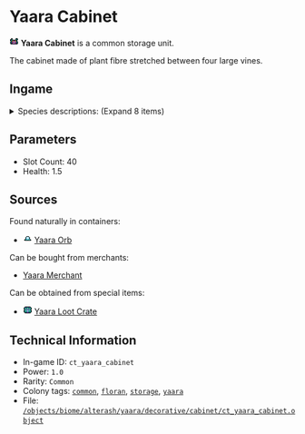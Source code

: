 # Yaara Cabinet

<img src="https://raw.githubusercontent.com/Ceterai/Enternia/main/objects/biome/alterash/yaara/decorative/cabinet/icon.png" alt="Yaara Cabinet icon" loading="lazy" height=16px width="auto" /> **Yaara Cabinet** is a common storage unit.

The cabinet made of plant fibre stretched between four large vines.

## Ingame

<details markdown="1"><summary>Species descriptions: (Expand 8 items)</summary>

- Alta: This furniture is mainly made by a sentient plant-based species that often live in yaara caves and valleys.
- Apex: A big cabinet. Looks like it was made from some plants.
- Avian: This cabinet is supported by four really large vines.
- Floran: Floran knowsss this sstyle. Made by other Floran.
- Glitch: Indifferent. A purple plant cabinet.
- Human: Some kind of a plant cabinet. If I pour a water onto it, will it grow bigger?
- Hylotl: A bit strangely designed cabinet, but very imposing.
- Novakid: Those vines are lookin' pretty impressive, I would say.

</details>

## Parameters

- Slot Count: 40  
- Health: 1.5

## Sources

Found naturally in containers:

- <img src="https://raw.githubusercontent.com/Ceterai/Enternia/main/objects/biome/alterash/yaara/decorative/orb/icon.png" alt="Yaara Orb icon" loading="lazy" height=16px width="auto" /> [Yaara Orb](https://ceterai.github.io/MyEnternia/Wiki/YaaraOrb)

Can be bought from merchants:

- [Yaara Merchant](https://ceterai.github.io/MyEnternia/Wiki/YaaraMerchant)

Can be obtained from special items:

- <img src="https://raw.githubusercontent.com/Ceterai/Enternia/main/items/active/alta/loot/biome/ct_yaara_loot.png" alt="Yaara Loot Crate icon" loading="lazy" height=16px width="auto" /> [Yaara Loot Crate](https://ceterai.github.io/MyEnternia/Wiki/YaaraLootCrate)

## Technical Information

- In-game ID: `ct_yaara_cabinet`
- Power: `1.0`
- Rarity: `Common`
- Colony tags: [`common`](https://ceterai.github.io/MyEnternia/Wiki/Tags/Common), [`floran`](https://ceterai.github.io/MyEnternia/Wiki/Tags/Floran), [`storage`](https://ceterai.github.io/MyEnternia/Wiki/Tags/Storage), [`yaara`](https://ceterai.github.io/MyEnternia/Wiki/Tags/Yaara)
- File: [`/objects/biome/alterash/yaara/decorative/cabinet/ct_yaara_cabinet.object`](https://github.com/Ceterai/Enternia/blob/main/objects/biome/alterash/yaara/decorative/cabinet/ct_yaara_cabinet.object)
